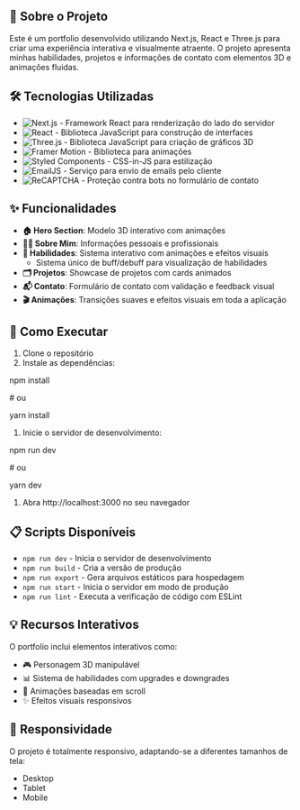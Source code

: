 ## **📝 Sobre o Projeto**
Este é um portfolio desenvolvido utilizando Next.js, React e Three.js para criar uma experiência interativa e visualmente atraente. O projeto apresenta minhas habilidades, projetos e informações de contato com elementos 3D e animações fluidas.

## **🛠️ Tecnologias Utilizadas**
- <img alt="Next.js" src="https://img.shields.io/badge/Next.js-000000?style=flat&amp;logo=next.js&amp;logoColor=white"> - Framework React para renderização do lado do servidor
- <img alt="React" src="https://img.shields.io/badge/React-61DAFB?style=flat&amp;logo=react&amp;logoColor=black"> - Biblioteca JavaScript para construção de interfaces
- <img alt="Three.js" src="https://img.shields.io/badge/Three.js-000000?style=flat&amp;logo=three.js&amp;logoColor=white"> - Biblioteca JavaScript para criação de gráficos 3D
- <img alt="Framer Motion" src="https://img.shields.io/badge/Framer_Motion-0055FF?style=flat&amp;logo=framer&amp;logoColor=white"> - Biblioteca para animações
- <img alt="Styled Components" src="https://img.shields.io/badge/Styled_Components-DB7093?style=flat&amp;logo=styled-components&amp;logoColor=white"> - CSS-in-JS para estilização
- <img alt="EmailJS" src="https://img.shields.io/badge/EmailJS-2A9D8F?style=flat"> - Serviço para envio de emails pelo cliente
- <img alt="ReCAPTCHA" src="https://img.shields.io/badge/ReCAPTCHA-4285F4?style=flat&amp;logo=google&amp;logoColor=white"> - Proteção contra bots no formulário de contato

## **✨ Funcionalidades**
- **🏠 Hero Section**: Modelo 3D interativo com animações
- **👨‍💻 Sobre Mim**: Informações pessoais e profissionais
- **🔧 Habilidades**: Sistema interativo com animações e efeitos visuais
    - Sistema único de buff/debuff para visualização de habilidades
- **🗂️ Projetos**: Showcase de projetos com cards animados
- **📬 Contato**: Formulário de contato com validação e feedback visual
- **🎬 Animações**: Transições suaves e efeitos visuais em toda a aplicação

## **🚀 Como Executar**
1. Clone o repositório
2. Instale as dependências:

npm install

# ou

yarn install

1. Inicie o servidor de desenvolvimento:

npm run dev

# ou

yarn dev

1. Abra http://localhost:3000 no seu navegador

## **📋 Scripts Disponíveis**
- `npm run dev` - Inicia o servidor de desenvolvimento
- `npm run build` - Cria a versão de produção
- `npm run export` - Gera arquivos estáticos para hospedagem
- `npm run start` - Inicia o servidor em modo de produção
- `npm run lint` - Executa a verificação de código com ESLint

## **💡 Recursos Interativos**
O portfolio inclui elementos interativos como:

- 🎮 Personagem 3D manipulável
- 📊 Sistema de habilidades com upgrades e downgrades
- 📜 Animações baseadas em scroll
- ✨ Efeitos visuais responsivos

## **📱 Responsividade**
O projeto é totalmente responsivo, adaptando-se a diferentes tamanhos de tela:

- Desktop
- Tablet
- Mobile
